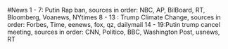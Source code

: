 #News
1 - 7: Putin Rap ban, sources in order: NBC, AP, BilBoard, RT, Bloomberg, Voanews, NYtimes
8 - 13 : Trump Climate Change, sources in order: Forbes, Time, eenews, fox, qz, dailymail
14 - 19:Putin trump cancel meeting, sources in order: CNN, Politico, BBC, Washington Post, usnews, RT

